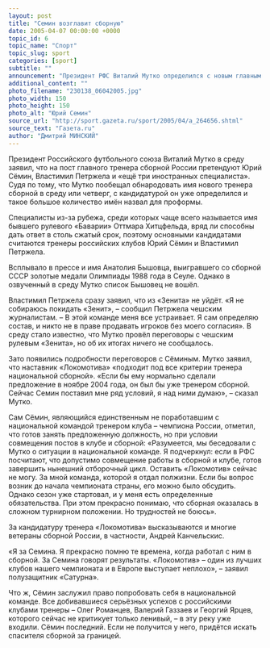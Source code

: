 ```yaml
---
layout: post
title: "Семин возглавит сборную"
date: 2005-04-07 00:00:00 +0000
topic_id: 6
topic_name: "Спорт"
topic_slug: sport
categories: [sport]
subtitle: ""
announcement: "Президент РФС Виталий Мутко определился с новым главным тренером сборной России. Им станет Юрий Семин, который уже дал свое согласие. В ближайшие сутки Семин будет представлен официально."
additional_content: ""
photo_filename: "230138_06042005.jpg"
photo_width: 150
photo_height: 150
photo_alt: "Юрий Семин"
source_url: "http://sport.gazeta.ru/sport/2005/04/a_264656.shtml"
source_text: "Газета.ru"
author: "Дмитрий МИНСКИЙ"
---
```

Президент Российского футбольного союза Виталий Мутко в среду заявил, что на пост главного тренера сборной России претендуют Юрий Сёмин, Властимил Петржела и «ещё три иностранных специалиста». Судя по тому, что Мутко пообещал обнародовать имя нового тренера сборной в среду или четверг, с кандидатурой он уже определился и такое большое количество имён назвал для проформы.

Специалисты из-за рубежа, среди которых чаще всего называется имя бывшего рулевого «Баварии» Оттмара Хитцфельда, вряд ли способны дать ответ в столь сжатый срок, поэтому основными кандидатами считаются тренеры российских клубов Юрий Сёмин и Властимил Петржела.

Всплывало в прессе и имя Анатолия Бышовца, выигравшего со сборной СССР золотые медали Олимпиады 1988 года в Сеуле. Однако в озвученный в среду Мутко список Бышовец не вошёл.

Властимил Петржела сразу заявил, что из «Зенита» не уйдёт. «Я не собираюсь покидать «Зенит», – сообщил Петржела чешским журналистам. – В этой команде меня все устраивает. Я сам определяю состав, и никто не в праве продавать игроков без моего согласия». В среду стало известно, что Мутко провёл переговоры с чешским рулевым «Зенита», но об их итогах ничего не сообщалось.

Зато появились подробности переговоров с Сёминым. Мутко заявил, что наставник «Локомотива» «подходит под все критерии тренера национальной сборной». «Если бы ему нормально сделали предложение в ноябре 2004 года, он был бы уже тренером сборной. Сейчас Семин поставил мне ряд условий, я над ними думаю», – сказал Мутко.

Сам Сёмин, являющийся единственным не поработавшим с национальной командой тренером клуба – чемпиона России, отметил, что готов занять предложенную должность, но при условии совмещения постов в клубе и сборной: «Разумеется, мы беседовали с Мутко о ситуации в национальной команде. Я подчеркнул: если в РФС посчитают, что допустимо совмещение работы в сборной и клубе, готов завершить нынешний отборочный цикл. Оставить «Локомотив» сейчас не могу. За мной команда, которой я отдал полжизни. Если бы вопрос возник до начала чемпионата страны, его можно было обсудить. Однако сезон уже стартовал, и у меня есть определенные обязательства. При этом прекрасно понимаю, что сборная оказалась в сложном турнирном положении. Но трудностей не боюсь».

За кандидатуру тренера «Локомотива» высказываются и многие ветераны сборной России, в частности, Андрей Канчельскис.

«Я за Семина. Я прекрасно помню те времена, когда работал с ним в сборной. За Семина говорят результаты. «Локомотив» – один из лучших клубов нашего чемпионата и в Европе выступает неплохо», – заявил полузащитник «Сатурна».

Что ж, Сёмин заслужил право попробовать себя в национальной команде. Все добивавшиеся серьёзных успехов с российскими клубами тренеры – Олег Романцев, Валерий Газзаев и Георгий Ярцев, которого сейчас не критикует только ленивый, – в эту реку уже входили. Сёмин последний. Если не получится у него, придётся искать спасителя сборной за границей.
